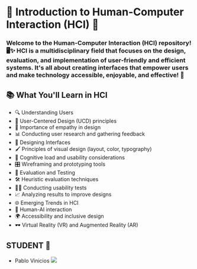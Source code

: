 # 🌟 Introduction to Human-Computer Interaction (HCI) 🌟
  ### Welcome to the Human-Computer Interaction (HCI) repository! 🖥️✨ HCI is a multidisciplinary field that focuses on the design, evaluation, and implementation of user-friendly and efficient systems. It's all about creating interfaces that empower users and make technology accessible, enjoyable, and effective! 🚀

## 📚 What You'll Learn in HCI
  - 🔍 Understanding Users
  - 🌟 User-Centered Design (UCD) principles
  - 🤝 Importance of empathy in design
  - 📊 Conducting user research and gathering feedback
  - 🎨 Designing Interfaces
  - 🖌️ Principles of visual design (layout, color, typography)
  - 🧠 Cognitive load and usability considerations
  - 🎛️ Wireframing and prototyping tools
  - 🧪 Evaluation and Testing
  - 🛠️ Heuristic evaluation techniques
  - 👩‍🔬 Conducting usability tests
  - 📈 Analyzing results to improve designs
  - 🌐 Emerging Trends in HCI
  - 🤖 Human-AI interaction
  - 🌍 Accessibility and inclusive design
  - 🕶️ Virtual Reality (VR) and Augmented Reality (AR)
  
## STUDENT 👥
  - Pablo Vinicios <a href="https://github.com/PabloVini28" target="_blank"><img src="https://img.shields.io/badge/GitHub-100000?style=badge&logo=github&logoColor=white&color=black"></a>
